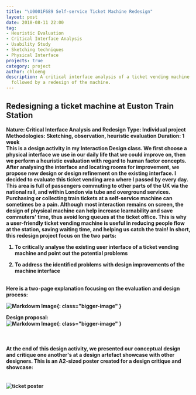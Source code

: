 ```yaml
---
title: "\U0001F689 Self-service Ticket Machine Redesign"
layout: post
date: 2018-08-11 22:00
tag:
- Heuristic Evaluation
- Critical Interface Analysis
- Usability Study
- Sketching techniques
- Physical Interface
projects: true
category: project
author: chloeng
description: A critical interface analysis of a ticket vending machine at Euston station,
  followed by a redesign of the machine.
---
```


## Redesigning a ticket machine at Euston Train Station
<b>
<b>Nature: </b> Critical Interface Analysis and Redesign

<b>
<b>Type: </b> Individual project

<b>
<b>Methodologies: </b>  Sketching, observation, heuristic evaluation

<b>
<b>Duration: </b> 1 week


<div class="breaker"></div>
<b>
This is a design activity in my Interaction Design class. We first choose a physical interface we use in our daily life that we could improve on, then we perform a heuristic evaluation with regard to human factor concepts. After analysing the interface and locating rooms for improvement, we propose new design or design refinement on the existing interface.
</b>

<b>
I decided to evaluate this ticket vending area where I passed by every day. This area is full of passengers commuting to other parts of the UK via the national rail, and within London via tube and overground services. Purchasing or collecting train tickets at a self-service machine can sometimes be a pain. <span class="evidence"> Although most interaction remains on screen, the design of physical machine can help increase learnability and save commuters' time</span>, thus avoid long queues at the ticket office. This is why a user-friendly ticket vending machine is useful in reducing people flow at the station, saving waiting time, and helping us catch the train!
</b>

<b>
In short, this redesign project focus on the two parts:

1. <b>To <b>critically analyse</b> the existing user interface of a ticket vending machine and point out the potential problems

2. <b>To address the identified problems with <b>design improvements</b> of the machine interface
</b>

<br>
<b>
Here is a two-page explanation focusing on the evaluation and design process:
</b>

![Markdowm Image][1]{: class="bigger-image" }


<b>Design proposal:</b>
<br>
![Markdowm Image][2]{: class="bigger-image" }
<br>
<br>
<br>
<br>
<b> At the end of this design activity, we presented our conceptual design and critique one another's at a design artefact showcase with other designers.  This is an A2-sized poster created for a design critique and showcase:
</b>
<br>
<br>
<br>
<img alt="ticket poster" src="https://chloenhy.github.io/assets/images/train/ticket-machine.jpg" />

<br>
<br>
<div class="breaker"></div>

[1]: https://chloe-data.github.io/assets/images/train/ticket1.jpg
[2]: https://chloe-data.github.io/assets/images/train/ticket2.jpg

